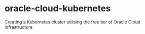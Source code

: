 # oracle-cloud-kubernetes
 Creating a Kubernetes cluster utilising the free tier of Oracle Cloud Infrastructure

